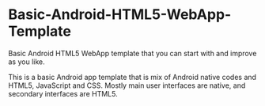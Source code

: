 # Basic-Android-HTML5-WebApp-Template
Basic Android HTML5 WebApp template that you can start with and improve as you like.

This is a basic Android app template that is mix of Android native codes and HTML5, JavaScript and CSS. Mostly main user interfaces are native, and secondary interfaces are HTML5.

